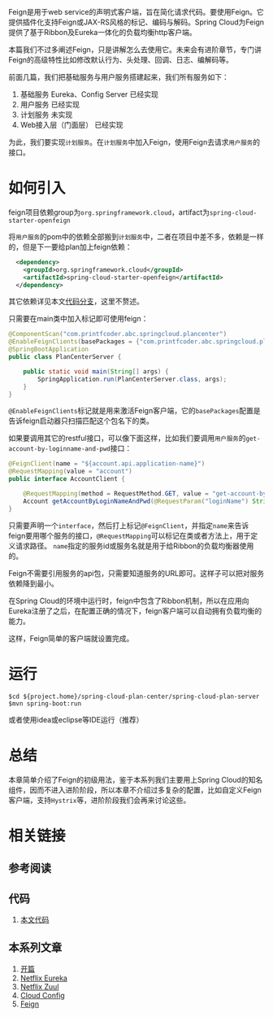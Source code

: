 Feign是用于web service的声明式客户端，旨在简化请求代码。要使用Feign。它提供插件化支持Feign或JAX-RS风格的标记、编码与解码。Spring Cloud为Feign提供了基于Ribbon及Eureka一体化的负载均衡http客户端。

本篇我们不过多阐述Feign，只是讲解怎么去使用它。未来会有进阶章节，专门讲Feign的高级特性比如修改默认行为、头处理、回调、日志、编解码等。

前面几篇，我们把基础服务与用户服务搭建起来，我们所有服务如下：

1. 基础服务 Eureka、Config Server     已经实现
2. 用户服务                           已经实现
3. 计划服务                           未实现
4. Web接入层（门面层）                已经实现

为此，我们要实现`计划服务`。在`计划服务`中加入Feign，使用Feign去请求`用户服务`的接口。

# 如何引入

feign项目依赖group为`org.springframework.cloud`，artifact为`spring-cloud-starter-openfeign`

将`用户服务`的pom中的依赖全部搬到`计划服务`中，二者在项目中差不多，依赖是一样的，但是下一要给plan加上feign依赖：

```xml
  <dependency>
    <groupId>org.springframework.cloud</groupId>
    <artifactId>spring-cloud-starter-openfeign</artifactId>
  </dependency>
```

其它依赖详见本文[代码分支][本文代码]，这里不赘述。

只需要在main类中加入标记即可使用feign：

```java
@ComponentScan("com.printfcoder.abc.springcloud.plancenter")
@EnableFeignClients(basePackages = {"com.printfcoder.abc.springcloud.plancenter.**.client"})
@SpringBootApplication
public class PlanCenterServer {

    public static void main(String[] args) {
        SpringApplication.run(PlanCenterServer.class, args);
    }
}
```

`@EnableFeignClients`标记就是用来激活Feign客户端，它的`basePackages`配置是告诉feign启动器只扫描匹配这个包名下的类。

如果要调用其它的restful接口，可以像下面这样，比如我们要调用`用户服务`的`get-account-by-loginname-and-pwd`接口：

```java
@FeignClient(name = "${account.api.application-name}")
@RequestMapping(value = "account")
public interface AccountClient {

    @RequestMapping(method = RequestMethod.GET, value = "get-account-by-loginname-and-pwd")
    Account getAccountByLoginNameAndPwd(@RequestParam("loginName") String loginName, @RequestParam("pwd") String pwd);
}
```

只需要声明一个`interface`，然后打上标记`@FeignClient`，并指定`name`来告诉feign要用哪个服务的接口，`@RequestMapping`可以标记在类或者方法上，用于定义请求路径。
`name`指定的服务id或服务名就是用于给Ribbon的负载均衡器使用的。

Feign不需要引用服务的api包，只需要知道服务的URL即可。这样子可以把对服务依赖降到最小。

在Spring Cloud的环境中运行时，feign中包含了Ribbon机制，所以在应用向Eureka注册了之后，在配置正确的情况下，feign客户端可以自动拥有负载均衡的能力。

这样，Feign简单的客户端就设置完成。

# 运行

```shell
$cd ${project.home}/spring-cloud-plan-center/spring-cloud-plan-server
$mvn spring-boot:run
```

或者使用idea或eclipse等IDE运行（推荐）

# 总结

本章简单介绍了Feign的初级用法，鉴于本系列我们主要用上Spring Cloud的知名组件，因而不进入进阶阶段，所以本章不介绍过多复杂的配置，比如自定义Feign客户端，支持`Hystrix`等，进阶阶段我们会再来讨论这些。

# 相关链接

## 参考阅读

## 代码

1. [本文代码][本文代码]

## 本系列文章

1. [开篇][第一篇]
2. [Netflix Eureka][第二篇]
3. [Netflix Zuul][第三篇]
4. [Cloud Config][第四篇]
5. [Feign][第五篇]

[第一篇]: https://printfcoder.github.io/myblog/spring/2018/04/12/abc-spring-cloud-part-1/
[第二篇]: https://printfcoder.github.io/myblog/spring/2018/04/13/abc-spring-cloud-part-2-netflix-eureka/
[第三篇]: https://printfcoder.github.io/myblog/spring/2018/04/15/abc-spring-cloud-part-3-netflix-zuul/
[第四篇]: https://printfcoder.github.io/myblog/spring/2018/04/17/abc-spring-cloud-part-4-config/
[第五篇]: https://printfcoder.github.io/myblog/spring/2018/04/28/abc-spring-cloud-part-5-rpc-with-feign/

[本文代码]: https://github.com/printfcoder/spring-cloud-abc/tree/basic-part5-cloud-feign